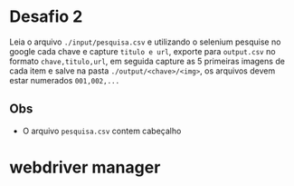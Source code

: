 # Desafio 2
Leia o arquivo `./input/pesquisa.csv` e utilizando o selenium pesquise no google cada chave e capture `titulo e url`, exporte para `output.csv` no formato `chave,titulo,url`, em seguida capture as 5 primeiras imagens de cada item e salve na pasta `./output/<chave>/<img>`, os arquivos devem estar numerados `001,002,...`

## Obs
- O arquivo `pesquisa.csv` contem cabeçalho

# webdriver manager